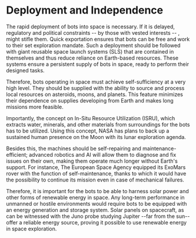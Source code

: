 # Deployment and Independence

The rapid deployment of bots into space is necessary. If it is delayed, regulatory and political constraints -- by those with vested interests -- , might stifle them. Quick exportation ensures that bots can be free and work to their set exploration mandate. Such a deployment should be followed with giant reusable space launch systems (SLS) that are contained in themselves and thus reduce reliance on Earth-based resources. These systems ensure a persistent supply of bots in space, ready to perform their designed tasks.

Therefore, bots operating in space must achieve self-sufficiency at a very high level. They should be supplied with the ability to source and process local resources on asteroids, moons, and planets. This feature minimizes their dependence on supplies developing from Earth and makes long missions more feasible.&#x20;

Importantly, the concept on In-Situ Resource Utilization (ISRU), which extracts water, minerals, and other materials from surroundings for the bots has to be utilized. Using this concept, NASA has plans to back up a sustained human presence on the Moon with its lunar exploration agenda.

Besides this, the machines should be self-repairing and maintenance-efficient; advanced robotics and AI will allow them to diagnose and fix issues on their own, making them operate much longer without Earth's support. For instance, The European Space Agency equipped its ExoMars rover with the function of self-maintenance, thanks to which it would have the possibility to continue its mission even in case of mechanical failures.&#x20;

Therefore, it is important for the bots to be able to harness solar power and other forms of renewable energy in space. Any long-term performance in unmanned or hostile environments would require bots to be equipped with an energy generation and storage system. Solar panels on spacecraft, as can be witnessed with the Juno probe studying Jupiter --far from the sun-- offer a reliable energy source, proving it possible to use renewable energy in space exploration.

